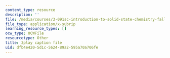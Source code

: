 ```yaml
---
content_type: resource
description: ''
file: /media/courses/3-091sc-introduction-to-solid-state-chemistry-fall-2010/dfb4e4205d1c562489a2595a70a706fe_YwKqzngTcLw.vtt
file_type: application/x-subrip
learning_resource_types: []
ocw_type: OCWFile
resourcetype: Other
title: 3play caption file
uid: dfb4e420-5d1c-5624-89a2-595a70a706fe
---
```

